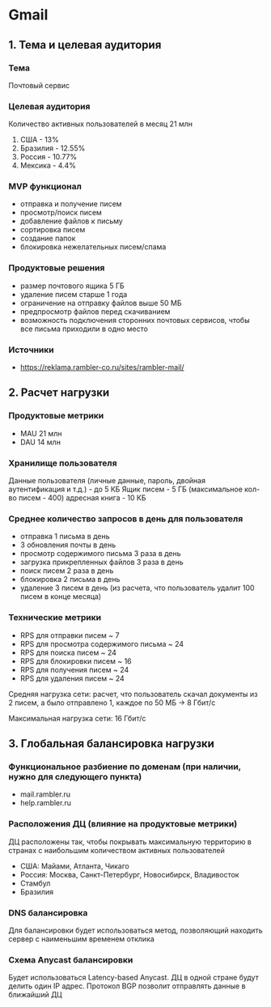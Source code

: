 # Gmail

## 1. Тема и целевая аудитория

### Тема
Почтовый сервис

### Целевая аудитория
Количество активных пользователей в месяц 21 млн
1) США - 13%
2) Бразилия - 12.55%
3) Россия - 10.77%
4) Мексика - 4.4%

### MVP функционал
- отправка и получение писем
- просмотр/поиск писем
- добавление файлов к письму
- сортировка писем
- создание папок
- блокировка нежелательных писем/спама

### Продуктовые решения
- размер почтового ящика 5 ГБ
- удаление писем старше 1 года
- ограничение на отправку файлов выше 50 МБ
- предпросмотр файлов перед скачиванием
- возможность подключения сторонних почтовых сервисов, чтобы все письма приходили в одно место

### Источники
- https://reklama.rambler-co.ru/sites/rambler-mail/

## 2. Расчет нагрузки

### Продуктовые метрики
- MAU 21 млн
- DAU 14 млн

### Хранилище пользователя
Данные пользователя (личные данные, пароль, двойная аутентификация и т.д.) - до 5 КБ
Ящик писем - 5 ГБ (максимальное кол-во писем - 400)
адресная книга - 10 КБ

### Среднее количество запросов в день для пользователя
- отправка 1 письма в день
- 3 обновления почты в день
- просмотр содержимого письма 3 раза в день
- загрузка прикрепленных файлов 3 раза в день
- поиск писем 2 раза в день
- блокировка 2 письма в день
- удаление 3 писем в день (из расчета, что пользователь удалит 100 писем в конце месяца)

### Технические метрики
- RPS для отправки писем ~ 7
- RPS для просмотра содержимого письма ~ 24
- RPS для поиска писем ~ 24
- RPS для блокировки писем ~ 16
- RPS для получения писем ~ 24
- RPS для удаления писем ~ 24

Средняя нагрузка сети: расчет, что пользователь скачал документы из 2 писем, а было отправлено 1, каждое по 50 МБ -> 8 Гбит/с

Максимальная нагрузка сети: 16 Гбит/с

## 3. Глобальная балансировка нагрузки

### Функциональное разбиение по доменам (при наличии, нужно для следующего пункта)
- mail.rambler.ru
- help.rambler.ru

### Расположения ДЦ (влияние на продуктовые метрики)
ДЦ расположены так, чтобы покрывать максимальную территорию в странах с наибольшим количеством активных пользователей
- США: Майами, Атланта, Чикаго
- Россия: Москва, Санкт-Петербург, Новосибирск, Владивосток
- Стамбул
- Бразилия

### DNS балансировка
Для балансировки будет использоваться метод, позволяющий находить сервер с наименьшим временем отклика

### Схема Anycast балансировки
Будет использоваться Latency-based Anycast. ДЦ в одной стране будут делить один IP адрес. Протокол BGP позволит отправлять данные в ближайший ДЦ 
